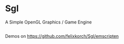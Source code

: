 # Sgl
A Simple OpenGL Graphics / Game Engine
##
Demos on https://github.com/felixkorch/Sgl/emscripten
